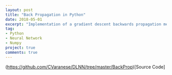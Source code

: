 ```yaml
---
layout: post
title: "Back Propagation in Python"
date: 2018-05-01
excerpt: "Implementation of a gradient descent backwards propagation method in Python using Numpy"
tag:
- Python
- Neural Network
- Numpy
project: true
comments: true
---
```


(https://github.com/CVaranese/DLNN/tree/master/BackProp)[Source Code]
